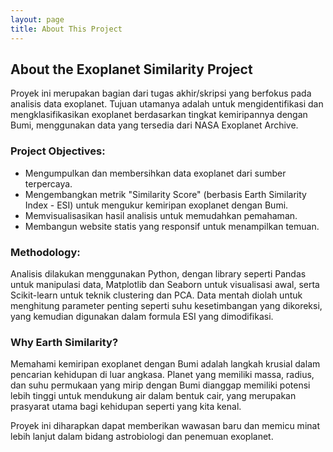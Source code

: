 ```yaml
---
layout: page
title: About This Project
---
```


<section class="wrapper">
  <h2 data-aos="fade-right">About the Exoplanet Similarity Project</h2>
  <p data-aos="fade-right" data-aos-delay="100">Proyek ini merupakan bagian dari tugas akhir/skripsi yang berfokus pada analisis data exoplanet. Tujuan utamanya adalah untuk mengidentifikasi dan mengklasifikasikan exoplanet berdasarkan tingkat kemiripannya dengan Bumi, menggunakan data yang tersedia dari NASA Exoplanet Archive.</p>

  <h3 data-aos="fade-up" data-aos-delay="200">Project Objectives:</h3>
  <ul data-aos="fade-up" data-aos-delay="300">
    <li><i class="fas fa-rocket"></i> Mengumpulkan dan membersihkan data exoplanet dari sumber terpercaya.</li>
    <li><i class="fas fa-calculator"></i> Mengembangkan metrik "Similarity Score" (berbasis Earth Similarity Index - ESI) untuk mengukur kemiripan exoplanet dengan Bumi.</li>
    <li><i class="fas fa-chart-bar"></i> Memvisualisasikan hasil analisis untuk memudahkan pemahaman.</li>
    <li><i class="fas fa-laptop-code"></i> Membangun website statis yang responsif untuk menampilkan temuan.</li>
  </ul>

  <h3 data-aos="fade-up" data-aos-delay="400">Methodology:</h3>
  <p data-aos="fade-up" data-aos-delay="500">Analisis dilakukan menggunakan Python, dengan library seperti Pandas untuk manipulasi data, Matplotlib dan Seaborn untuk visualisasi awal, serta Scikit-learn untuk teknik clustering dan PCA. Data mentah diolah untuk menghitung parameter penting seperti suhu kesetimbangan yang dikoreksi, yang kemudian digunakan dalam formula ESI yang dimodifikasi.</p>

  <h3 data-aos="fade-up" data-aos-delay="600">Why Earth Similarity?</h3>
  <p data-aos="fade-up" data-aos-delay="700">Memahami kemiripan exoplanet dengan Bumi adalah langkah krusial dalam pencarian kehidupan di luar angkasa. Planet yang memiliki massa, radius, dan suhu permukaan yang mirip dengan Bumi dianggap memiliki potensi lebih tinggi untuk mendukung air dalam bentuk cair, yang merupakan prasyarat utama bagi kehidupan seperti yang kita kenal.</p>

  <p data-aos="fade-up" data-aos-delay="800">Proyek ini diharapkan dapat memberikan wawasan baru dan memicu minat lebih lanjut dalam bidang astrobiologi dan penemuan exoplanet.</p>
</section>
